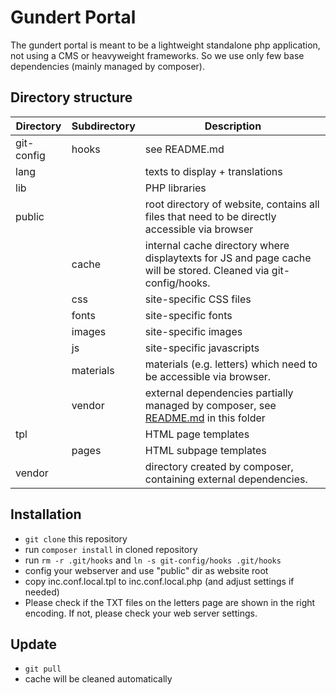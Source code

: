 # Gundert Portal
The gundert portal is meant to be a lightweight standalone php application, not using a CMS or heavyweight frameworks. So we use only few base dependencies (mainly managed by composer).

## Directory structure
|Directory|Subdirectory|Description|
|---|---|---|
|git-config|hooks|see README.md|
|lang||texts to display + translations|
|lib||PHP libraries|
|public||root directory of website, contains all files that need to be directly accessible via browser|
||cache|internal cache directory where displaytexts for JS and page cache will be stored. Cleaned via git-config/hooks.|
||css|site-specific CSS files|
||fonts|site-specific fonts|
||images|site-specific images|
||js|site-specific javascripts|
||materials|materials (e.g. letters) which need to be accessible via browser.
||vendor|external dependencies partially managed by composer, see [README.md](https://github.com/ubtue/gundert/tree/master/public/vendor#readme) in this folder|
|tpl||HTML page templates|
||pages|HTML subpage templates|
|vendor||directory created by composer, containing external dependencies.

## Installation
* `git clone` this repository
* run `composer install` in cloned repository
* run `rm -r .git/hooks` and `ln -s git-config/hooks .git/hooks`
* config your webserver and use "public" dir as website root
* copy inc.conf.local.tpl to inc.conf.local.php (and adjust settings if needed)
* Please check if the TXT files on the letters page are shown in the right encoding. If not, please check your web server settings.

## Update
* `git pull`
* cache will be cleaned automatically

